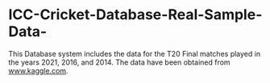 # ICC-Cricket-Database-Real-Sample-Data-
This Database system includes the data for the T20 Final matches played in the years 2021, 2016, and  2014. The data have been obtained from www.kaggle.com.
